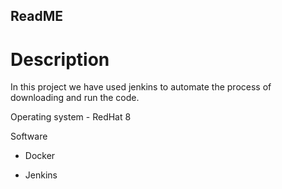 ## ReadME
# Description
In this project we have used jenkins to automate the process of downloading and run the code.

Operating system - RedHat 8

Software

- Docker

- Jenkins 
